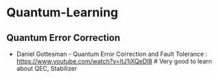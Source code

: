 # Quantum-Learning

## Quantum Error Correction
- Daniel Gottesman - Quantum Error Correction and Fault Tolerance : https://www.youtube.com/watch?v=ltJ1jXQeDl8 # Very good to learn about QEC, Stabilizer
